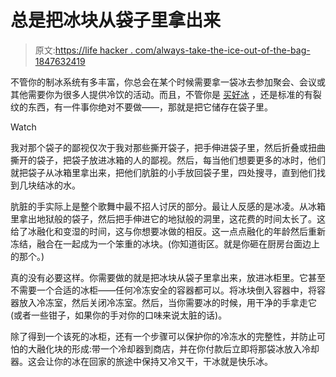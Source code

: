 # 总是把冰块从袋子里拿出来

> 原文:[https://life hacker . com/always-take-the-ice-out-of-the-bag-1847632419](https://lifehacker.com/always-take-the-ice-out-of-the-bag-1847632419)

不管你的制冰系统有多丰富，你总会在某个时候需要拿一袋冰去参加聚会、会议或其他需要你为很多人提供冷饮的活动。而且，不管你是 [买好冰](https://lifehacker.com/you-can-buy-bags-of-the-good-ice-at-sonic-1838147632) ，还是标准的有裂纹的东西，有一件事你绝对不要做——，那就是把它储存在袋子里。

Watch

我对那个袋子的鄙视仅次于我对那些撕开袋子，把手伸进袋子里，然后折叠或扭曲撕开的袋子，把袋子放进冰箱的人的鄙视。然后，每当他们想要更多的冰时，他们就把袋子从冰箱里拿出来，把他们肮脏的小手放回袋子里，四处搜寻，直到他们找到几块结冰的水。

肮脏的手实际上是整个歌舞中最不招人讨厌的部分。最让人反感的是冰凌。从冰箱里拿出地狱般的袋子，然后把手伸进它的地狱般的洞里，这花费的时间太长了。这给了冰融化和变湿的时间，这与你想要冰做的相反。这一点点融化的年龄然后重新冻结，融合在一起成为一个笨重的冰块。(你知道街区。就是你砸在厨房台面边上的那个。)

真的没有必要这样。你需要做的就是把冰块从袋子里拿出来，放进冰柜里。它甚至不需要一个合适的冰柜——任何冷冻安全的容器都可以。将冰块倒入容器中，将容器放入冷冻室，然后关闭冷冻室。然后，当你需要冰的时候，用干净的手拿走它(或者一些钳子，如果你的手对你的口味来说太脏的话)。

除了得到一个该死的冰柜，还有一个步骤可以保护你的冷冻水的完整性，并防止可怕的大融化块的形成:带一个冷却器到商店，并在你付款后立即将那袋冰放入冷却器。这会让你的冰在回家的旅途中保持又冷又干，干冰就是快乐冰。